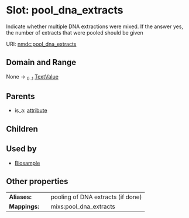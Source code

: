 
# Slot: pool_dna_extracts


Indicate whether multiple DNA extractions were mixed. If the answer yes, the number of extracts that were pooled should be given

URI: [nmdc:pool_dna_extracts](https://microbiomedata/meta/pool_dna_extracts)


## Domain and Range

None &#8594;  <sub>0..1</sub> [TextValue](TextValue.md)

## Parents

 *  is_a: [attribute](attribute.md)

## Children


## Used by

 * [Biosample](Biosample.md)

## Other properties

|  |  |  |
| --- | --- | --- |
| **Aliases:** | | pooling of DNA extracts (if done) |
| **Mappings:** | | mixs:pool_dna_extracts |

